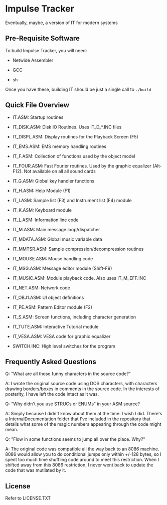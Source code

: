 Impulse Tracker
===============

Eventually, maybe, a version of IT for modern systems

Pre-Requisite Software
----------------------

To build Impulse Tracker, you will need:

-   Netwide Assembler

-   GCC

-   sh

Once you have these, building IT should be just a single call to `./build`

Quick File Overview
-------------------

-	IT.ASM:
	Startup routines
	
-	IT\_DISK.ASM:
	Disk IO Routines. Uses IT\_D\_\*.INC files

-	IT\_DISPL.ASM:
	Display routines for the Playback Screen (F5)

-	IT\_EMS.ASM:
	EMS memory handling routines

-	IT\_F.ASM:
	Collection of functions used by the object model

-	IT\_FOUR.ASM:
	Fast Fourier routines. Used by the graphic equalizer (Alt-F12).
	Not available on all all sound cards

-	IT\_G.ASM:
	Global key handler functions

-	IT\_H.ASM:
	Help Module (F1)

-	IT\_I.ASM:
	Sample list (F3) and Instrument list (F4) module 

-	IT\_K.ASM:
	Keyboard module

-	IT\_L.ASM:
	Information line code

-	IT\_M.ASM:
	Main message loop/dispatcher

-	IT\_MDATA.ASM:
	Global music variable data

-	IT\_MMTSR.ASM:
	Sample compression/decompression routines

-	IT\_MOUSE.ASM:
	Mouse handling code

-	IT\_MSG.ASM:
	Message editor module (Shift-F9)

-	IT\_MUSIC.ASM:
	Module playback code. Also uses IT\_M\_EFF.INC

-	IT\_NET.ASM:
	Network code

-	IT\_OBJ1.ASM:
	UI object definitions

-	IT\_PE.ASM:
	Pattern Editor module (F2)

-	IT\_S.ASM:
	Screen functions, including character generation

-	IT\_TUTE.ASM:
	Interactive Tutorial module

-	IT\_VESA.ASM:
	VESA code for graphic equalizer

-	SWITCH.INC:
	High level switches for the program

Frequently Asked Questions
--------------------------

Q: "What are all those funny characters in the source code?"

A: I wrote the original source code using DOS characters, with characters drawing borders/boxes in 
comments in the source code. In the interests of posterity, I have left the code intact as it was.


Q: "Why didn't you use STRUCs or ENUMs" in your ASM source? 

A: Simply because I didn't know about them at the time. I wish I did. There's a InternalDocumentation 
folder that I've included in the repository that details what some of the magic numbers appearing 
through the code might mean.
 

Q: "Flow in some functions seems to jump all over the place. Why?"

A: The original code was compatible all the way back to an 8086 machine. 8086 would allow you to do 
conditional jumps only within +/-128 bytes, so I spent too much time shuffling code around to meet 
this restriction. When I shifted away from this 8086 restriction, I never went back to update the 
code that was mutilated by it.

License
-------

Refer to LICENSE.TXT
